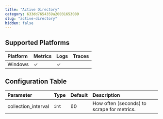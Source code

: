 ```yaml
---
title: "Active Directory"
category: 633dd7654359a20031653089
slug: "active-directory"
hidden: false
---
```

## Supported Platforms

| Platform | Metrics | Logs | Traces |
| :------- | :------ | :--- | :----- |
| Windows  | ✓       | ✓    |        |

## Configuration Table

| Parameter           | Type  | Default | Description                                |
| :------------------ | :---- | :------ | :----------------------------------------- |
| collection_interval | `int` | 60      | How often (seconds) to scrape for metrics. |